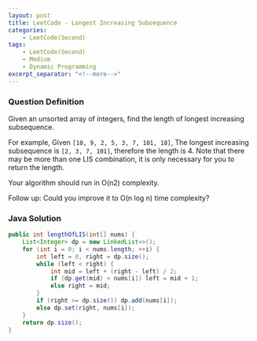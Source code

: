 ```yaml
---
layout: post
title: LeetCode - Longest Increasing Subsequence
categories:
    - LeetCode(Second)
tags:
    - LeetCode(Second)
    - Medium
    - Dynamic Programming
excerpt_separator: "<!--more-->"
---
```


### Question Definition
Given an unsorted array of integers, find the length of longest increasing subsequence.
<!--more-->

For example,
Given `[10, 9, 2, 5, 3, 7, 101, 18]`,
The longest increasing subsequence is `[2, 3, 7, 101]`, therefore the length is 4. Note that there may be more than one LIS combination, it is only necessary for you to return the length.

Your algorithm should run in O(n2) complexity.

Follow up: Could you improve it to O(n log n) time complexity?
### Java Solution
```java
public int lengthOfLIS(int[] nums) {
    List<Integer> dp = new LinkedList<>();
    for (int i = 0; i < nums.length; ++i) {
        int left = 0, right = dp.size();
        while (left < right) {
            int mid = left + (right - left) / 2;
            if (dp.get(mid) < nums[i]) left = mid + 1;
            else right = mid;
        }
        if (right >= dp.size()) dp.add(nums[i]);
        else dp.set(right, nums[i]);
    }
    return dp.size();
}
```